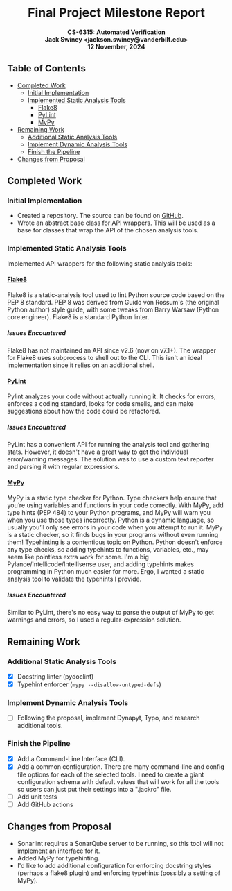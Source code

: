 <div style="text-align: center;">
  <h1>Final Project Milestone Report</h1>
  <h4 style="margin: 0;">CS-6315: Automated Verification</h4>
  <h4 style="margin: 0;">Jack Swiney &lt;jackson.swiney@vanderbilt.edu&gt;</h4>
  <h4 style="margin: 0;">12 November, 2024</h4>
</div>

## Table of Contents

- [Completed Work](#completed-work)
    - [Initial Implementation](#initial-implementation)
    - [Implemented Static Analysis Tools](#implemented-static-analysis-tools)
        - [Flake8](#flake8)
        - [PyLint](#pylint)
        - [MyPy](#mypy)
- [Remaining Work](#remaining-work)
    - [Additional Static Analysis Tools](#additional-static-analysis-tools)
    - [Implement Dynamic Analysis Tools](#implement-dynamic-analysis-tools)
    - [Finish the Pipeline](#finish-the-pipeline)
- [Changes from Proposal](#changes-from-proposal)

## Completed Work

### Initial Implementation

- Created a repository. The source can be found on [GitHub](https://github.com/jack-swiney/Jack-O-Linter).
- Wrote an abstract base class for API wrappers. This will be used as a base for classes that wrap the API of the chosen analysis tools.

### Implemented Static Analysis Tools

Implemented API wrappers for the following static analysis tools:
#### [Flake8](https://flake8.pycqa.org/en/latest/index.html)

Flake8 is a static-analysis tool used to lint Python source code based on the PEP 8 standard. PEP 8 was derived from Guido von Rossum's (the original Python author) style guide, with some tweaks from Barry Warsaw (Python core engineer). Flake8 is a standard Python linter.

##### Issues Encountered

Flake8 has not maintained an API since v2.6 (now on v7.1+). The wrapper for Flake8 uses subprocess to shell out to the CLI. This isn't an ideal implementation since it relies on an additional shell.

#### [PyLint](https://pylint.readthedocs.io/en/stable/)

Pylint analyzes your code without actually running it. It checks for errors, enforces a coding standard, looks for code smells, and can make suggestions about how the code could be refactored.

##### Issues Encountered

PyLint has a convenient API for running the analysis tool and gathering stats. However, it doesn't have a great way to get the individual error/warning messages. The solution was to use a custom text reporter and parsing it with regular expressions.

#### [MyPy](https://mypy.readthedocs.io/en/stable/index.html)

MyPy is a static type checker for Python. Type checkers help ensure that you’re using variables and functions in your code correctly. With MyPy, add type hints (PEP 484) to your Python programs, and MyPy will warn you when you use those types incorrectly. Python is a dynamic language, so usually you’ll only see errors in your code when you attempt to run it. MyPy is a static checker, so it finds bugs in your programs without even running them! Typehinting is a contentious topic on Python. Python doesn't enforce any type checks, so adding typehints to functions, variables, etc., may seem like pointless extra work for some. I'm a big Pylance/Intellicode/Intellisense user, and adding typehints makes programming in Python much easier for more. Ergo, I wanted a static analysis tool to validate the typehints I provide.

##### Issues Encountered

Similar to PyLint, there's no easy way to parse the output of MyPy to get warnings and errors, so I used a regular-expression solution.

## Remaining Work

### Additional Static Analysis Tools

- [x] Docstring linter (pydoclint)
- [x] Typehint enforcer (`mypy --disallow-untyped-defs`)

### Implement Dynamic Analysis Tools

- [ ] Following the proposal, implement Dynapyt, Typo, and research additional tools.

### Finish the Pipeline

- [x] Add a Command-Line Interface (CLI).
- [x] Add a common configuration. There are many command-line and config file options for each of the selected tools. I need to create a giant configuration schema with default values that will work for all the tools so users can just put their settings into a ".jackrc" file.
- [ ] Add unit tests
- [ ] Add GitHub actions

## Changes from Proposal

- Sonarlint requires a SonarQube server to be running, so this tool will not implement an interface for it.
- Added MyPy for typehinting.
- I'd like to add additional configuration for enforcing docstring styles (perhaps a flake8 plugin) and enforcing typehints (possibly a setting of MyPy).
